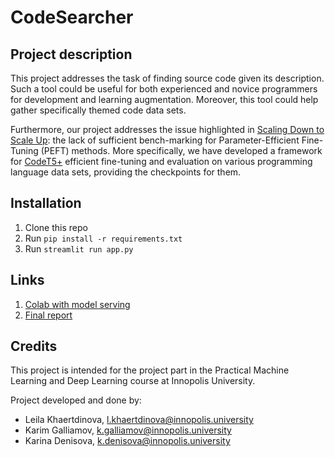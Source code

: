 # CodeSearcher

## Project description

This project addresses the task of finding source code given its description. Such a tool could be useful for both experienced and novice programmers for development and learning augmentation. Moreover, this tool could help gather specifically themed code data sets. 

Furthermore, our project addresses the issue highlighted in [Scaling Down to Scale Up](https://arxiv.org/pdf/2303.15647.pdf): the lack of sufficient bench-marking for Parameter-Efficient Fine-Tuning (PEFT) methods. More specifically, we have developed a framework for [CodeT5+](https://arxiv.org/pdf/2305.07922.pdf) efficient fine-tuning and evaluation on various programming language data sets, providing the checkpoints for them.

## Installation 

1. Clone this repo
2. Run `pip install -r requirements.txt`
3. Run `streamlit run app.py`


## Links

1. [Colab with model serving](https://colab.research.google.com/drive/146d-8ngKj4Ox7fuXGXjoCf__v3wmeEAr?authuser=1#scrollTo=1ruac9acOd11)
2. [Final report](https://drive.google.com/file/d/1fBEQi59A6q0w_dSAGYs5t4Y3N3VrYtk9/view?usp=sharing)

## Credits

This project is intended for the project part in the Practical Machine Learning and Deep Learning course at Innopolis University.

Project developed and done by:
* Leila Khaertdinova, l.khaertdinova@innopolis.university
* Karim Galliamov, k.galliamov@innopolis.university
* Karina Denisova, k.denisova@innopolis.university
